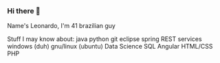 ### Hi there 👋

Name's Leonardo, I'm 41 brazilian guy

Stuff I may know about:
java
python
git
eclipse
spring
REST services
windows (duh)
gnu/linux (ubuntu)
Data Science
SQL
Angular
HTML/CSS
PHP
